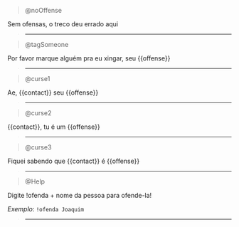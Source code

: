 > @noOffense

Sem ofensas, o treco deu errado aqui

> ---

> @tagSomeone

Por favor marque alguém pra eu xingar, seu {{offense}}

> ---

> @curse1

Ae, {{contact}} seu {{offense}}

> ---

> @curse2

{{contact}}, tu é um {{offense}}

> ---

> @curse3

Fiquei sabendo que {{contact}} é {{offense}}

> ---

> @Help

Digite !ofenda + nome da pessoa para ofende-la!

_Exemplo_: `!ofenda Joaquim`

> ---
